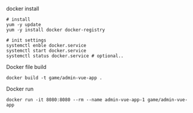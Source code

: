 
docker install 
```
# install
yum -y update
yum -y install docker docker-registry

# init settings
systemctl enble docker.service
systemctl start docker.service
systemctl status docker.service # optional..
```

Docker file build
```
docker build -t game/admin-vue-app .
```

Docker run
```
docker run -it 8080:8080 --rm --name admin-vue-app-1 game/admin-vue-app
```
